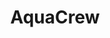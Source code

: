 ---
title: AquaCrew
description: 아쿠아크루를 소개합니다. 
image:

# Badge style
style:
    background: "#2a9d8f"
    color: "#fff"
---
